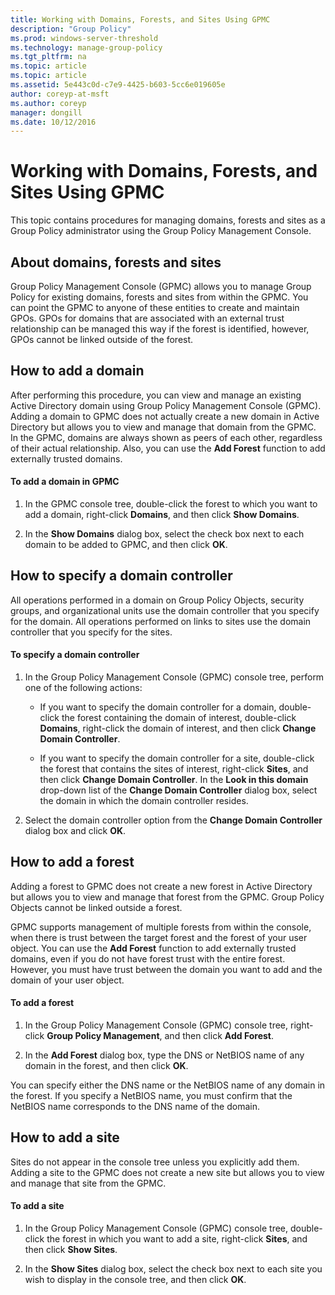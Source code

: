 ```yaml
---
title: Working with Domains, Forests, and Sites Using GPMC
description: "Group Policy"
ms.prod: windows-server-threshold
ms.technology: manage-group-policy
ms.tgt_pltfrm: na
ms.topic: article
ms.topic: article
ms.assetid: 5e443c0d-c7e9-4425-b603-5cc6e019605e
author: coreyp-at-msft
ms.author: coreyp
manager: dongill
ms.date: 10/12/2016
---
```



# Working with Domains, Forests, and Sites Using GPMC
This topic contains procedures for managing domains, forests and sites as a Group Policy administrator using the Group Policy Management Console.  
  
## About domains, forests and sites  
Group Policy Management Console (GPMC) allows you to manage Group Policy for existing domains, forests and sites from within the GPMC. You can point the GPMC to anyone of these entities to create and maintain GPOs. GPOs for domains that are associated with an external trust relationship can be managed this way if the forest is identified, however, GPOs cannot be linked outside of the forest.  
  
## How to add a domain  
After performing this procedure, you can view and manage an existing Active Directory domain using Group Policy Management Console (GPMC). Adding a domain to GPMC does not actually create a new domain in Active Directory but allows you to view and manage that domain from the GPMC. In the GPMC, domains are always shown as peers of each other, regardless of their actual relationship. Also, you can use the **Add Forest** function to add externally trusted domains.  
  
#### To add a domain in GPMC  
  
1.  In the GPMC console tree, double-click the forest to which you want to add a domain, right-click **Domains**, and then click **Show Domains**.  
  
2.  In the **Show Domains** dialog box, select the check box next to each domain to be added to GPMC, and then click **OK**.  
  
## How to specify a domain controller  
All operations performed in a domain on Group Policy Objects, security groups, and organizational units use the domain controller that you specify for the domain. All operations performed on links to sites use the domain controller that you specify for the sites.  
  
#### To specify a domain controller  
  
1.  In the Group Policy Management Console (GPMC) console tree, perform one of the following actions:  
  
    -   If you want to specify the domain controller for a domain, double-click the forest containing the domain of interest, double-click **Domains**, right-click the domain of interest, and then click **Change Domain Controller**.  
  
    -   If you want to specify the domain controller for a site, double-click the forest that contains the sites of interest, right-click **Sites**, and then click **Change Domain Controller**. In the **Look in this domain** drop-down list of the **Change Domain Controller** dialog box, select the domain in which the domain controller resides.  
  
2.  Select the domain controller option from the **Change Domain Controller** dialog box and click **OK**.  
  
## How to add a forest  
Adding a forest to GPMC does not create a new forest in Active Directory but allows you to view and manage that forest from the GPMC. Group Policy Objects cannot be linked outside a forest.  
  
GPMC supports management of multiple forests from within the console, when there is trust between the target forest and the forest of your user object. You can use the **Add Forest** function to add externally trusted domains, even if you do not have forest trust with the entire forest. However, you must have trust between the domain you want to add and the domain of your user object.  
  
#### To add a forest  
  
1.  In the Group Policy Management Console (GPMC) console tree, right-click **Group Policy Management**, and then click **Add Forest**.  
  
2.  In the **Add Forest** dialog box, type the DNS or NetBIOS name of any domain in the forest, and then click **OK**.  
  
You can specify either the DNS name or the NetBIOS name of any domain in the forest. If you specify a NetBIOS name, you must confirm that the NetBIOS name corresponds to the DNS name of the domain.  
  
## How to add a site  
Sites do not appear in the console tree unless you explicitly add them. Adding a site to the GPMC does not create a new site but allows you to view and manage that site from the GPMC.  
  
#### To add a site  
  
1.  In the Group Policy Management Console (GPMC) console tree, double-click the forest in which you want to add a site, right-click **Sites**, and then click **Show Sites**.  
  
2.  In the **Show Sites** dialog box, select the check box next to each site you wish to display in the console tree, and then click **OK**.  
  

